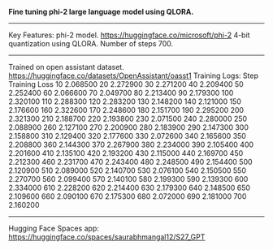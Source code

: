 **Fine tuning phi-2 large language model using QLORA.**

-------------------------------------------------------------------------------------------------------------------------------------
Key Features:
phi-2 model. https://huggingface.co/microsoft/phi-2
4-bit quantization using QLORA.
Number of steps 700.


-------------------------------------------------------------------------------------------------------------------------------------
Trained on open assistant dataset. https://huggingface.co/datasets/OpenAssistant/oasst1
Training Logs:
Step	Training Loss
10	2.068500
20	2.272900
30	2.271200
40	2.209400
50	2.252400
60	2.066600
70	2.049700
80	2.213400
90	2.179300
100	2.320100
110	2.288300
120	2.283200
130	2.148200
140	2.121000
150	2.176600
160	2.322600
170	2.248600
180	2.151700
190	2.295200
200	2.321300
210	2.188700
220	2.193800
230	2.071500
240	2.280000
250	2.088900
260	2.127100
270	2.200900
280	2.183900
290	2.147300
300	2.158800
310	2.129400
320	2.177600
330	2.072600
340	2.165600
350	2.208800
360	2.144300
370	2.267900
380	2.234000
390	2.105400
400	2.201600
410	2.135100
420	2.193200
430	2.115000
440	2.169700
450	2.212300
460	2.231700
470	2.243400
480	2.248500
490	2.154400
500	2.120900
510	2.089000
520	2.140700
530	2.076100
540	2.150500
550	2.270700
560	2.099400
570	2.140100
580	2.199300
590	2.139300
600	2.334000
610	2.228200
620	2.214400
630	2.179300
640	2.148500
650	2.109600
660	2.090100
670	2.175300
680	2.072000
690	2.181000
700	2.160200



---------------------------------------------------------------------------------------------------------------------------------------
Hugging Face Spaces app:
https://huggingface.co/spaces/saurabhmangal12/S27_GPT
